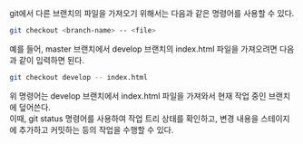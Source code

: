 git에서 다른 브랜치의 파일을 가져오기 위해서는 다음과 같은 명령어를 사용할 수 있다.

```bash
git checkout <branch-name> -- <file>
```

예를 들어, master 브랜치에서 develop 브랜치의 index.html 파일을 가져오려면 다음과 같이 입력하면 된다.

```bash
git checkout develop -- index.html
```

위 명령어는 develop 브랜치에서 index.html 파일을 가져와서 현재 작업 중인 브랜치에 덮어쓴다.  
이때, git status 명령어를 사용하여 작업 트리 상태를 확인하고, 변경 내용을 스테이지에 추가하고 커밋하는 등의 작업을 수행할 수 있다.
